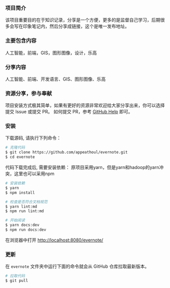 ### 项目简介
该项目重要目的在于知识记录，分享是一个方便，更多的是监督自己学习，后期很多会写在印象笔记内，然后分享成链接，这个是唯一发布地址。

### 主要包含内容
人工智能，前端，GIS，图形图像，设计，乐高

### 分享内容
人工智能、前端、开发语言、GIS、图形图像、乐高

### 资源分享，参与奉献
项目安装方式极其简单，如果有更好的资源非常欢迎给大家分享出来，你可以选择提交 Issue 或提交 PR。
如何提交 PR，参考 [GitHub Help](https://help.github.com/articles/working-with-forks/) 即可。

### 安装

下载源码, 请执行下列命令：  
```bash
# 克隆代码
$ git clone https://github.com/appeathoul/evernote.git
$ cd evernote
```

代码下载完成后, 需要安装依赖：
  原项目采用yarn，但是yarn和hadoop的yarn冲突，这里也可以采用npm
```bash
# 安装依赖
$ yarn 
$ npm install

# 检查是否符合文档规范
$ yarn lint:md
$ npm run lint:md

# 开始阅读
$ yarn docs:dev 
$ npm run docs:dev 
```

在浏览器中打开 <http://localhost:8080/evernote/>

### 更新

在 `evernote` 文件夹中运行下面的命令就会从 GitHub 仓库拉取最新版本。

```bash
# 拉取代码
$ git pull
```
